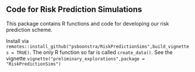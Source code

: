 ## Code for Risk Prediction Simulations

This package contains R functions and code for developing our risk prediction
scheme. 

Install via 
`remotes::install_github("psboonstra/RiskPredictionSims",build_vignettes = TRUE)`. The only R function so far is called `create_data()`. See the vignette `vignette("preliminary_explorations",package = "RiskPredictionSims")`



